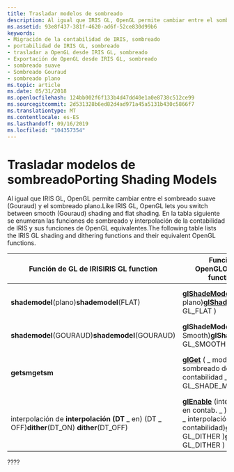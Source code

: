 ```yaml
---
title: Trasladar modelos de sombreado
description: Al igual que IRIS GL, OpenGL permite cambiar entre el sombreado suave (Gouraud) y el sombreado plano. En la tabla siguiente se enumeran las funciones de sombreado y interpolación de la contabilidad de IRIS y sus funciones de OpenGL equivalentes.
ms.assetid: 93e8f437-381f-4620-ad6f-52ce830d99b6
keywords:
- Migración de la contabilidad de IRIS, sombreado
- portabilidad de IRIS GL, sombreado
- trasladar a OpenGL desde IRIS GL, sombreado
- Exportación de OpenGL desde IRIS GL, sombreado
- sombreado suave
- Sombreado Gouraud
- sombreado plano
ms.topic: article
ms.date: 05/31/2018
ms.openlocfilehash: 124bb002f6f133b4d47dd40e1a0e8738c512ce99
ms.sourcegitcommit: 2d531328b6ed82d4ad971a45a5131b430c5866f7
ms.translationtype: MT
ms.contentlocale: es-ES
ms.lasthandoff: 09/16/2019
ms.locfileid: "104357354"
---
```

# <a name="porting-shading-models"></a><span data-ttu-id="4f5b0-111">Trasladar modelos de sombreado</span><span class="sxs-lookup"><span data-stu-id="4f5b0-111">Porting Shading Models</span></span>

<span data-ttu-id="4f5b0-112">Al igual que IRIS GL, OpenGL permite cambiar entre el sombreado suave (Gouraud) y el sombreado plano.</span><span class="sxs-lookup"><span data-stu-id="4f5b0-112">Like IRIS GL, OpenGL lets you switch between smooth (Gouraud) shading and flat shading.</span></span> <span data-ttu-id="4f5b0-113">En la tabla siguiente se enumeran las funciones de sombreado y interpolación de la contabilidad de IRIS y sus funciones de OpenGL equivalentes.</span><span class="sxs-lookup"><span data-stu-id="4f5b0-113">The following table lists the IRIS GL shading and dithering functions and their equivalent OpenGL functions.</span></span>



| <span data-ttu-id="4f5b0-114">Función de GL de IRIS</span><span class="sxs-lookup"><span data-stu-id="4f5b0-114">IRIS GL function</span></span>                                   | <span data-ttu-id="4f5b0-115">Función OpenGL</span><span class="sxs-lookup"><span data-stu-id="4f5b0-115">OpenGL function</span></span>                                                                                    | <span data-ttu-id="4f5b0-116">Significado</span><span class="sxs-lookup"><span data-stu-id="4f5b0-116">Meaning</span></span>                      |
|----------------------------------------------------|----------------------------------------------------------------------------------------------------|------------------------------|
| <span data-ttu-id="4f5b0-117">**shademodel**(plano)</span><span class="sxs-lookup"><span data-stu-id="4f5b0-117">**shademodel**(FLAT)</span></span>                               | <span data-ttu-id="4f5b0-118">[**glShadeModel**](glshademodel.md) (GL \_ plano)</span><span class="sxs-lookup"><span data-stu-id="4f5b0-118">[**glShadeModel**](glshademodel.md) ( GL\_FLAT )</span></span>                                                  | <span data-ttu-id="4f5b0-119">Realiza un sombreado plano.</span><span class="sxs-lookup"><span data-stu-id="4f5b0-119">Does flat shading.</span></span>           |
| <span data-ttu-id="4f5b0-120">**shademodel**(GOURAUD)</span><span class="sxs-lookup"><span data-stu-id="4f5b0-120">**shademodel**(GOURAUD)</span></span>                            | <span data-ttu-id="4f5b0-121">**glShadeModel**(GL \_ Smooth)</span><span class="sxs-lookup"><span data-stu-id="4f5b0-121">**glShadeModel**( GL\_SMOOTH )</span></span>                                                                     | <span data-ttu-id="4f5b0-122">Suaviza el sombreado.</span><span class="sxs-lookup"><span data-stu-id="4f5b0-122">Does smooth shading.</span></span>         |
| <span data-ttu-id="4f5b0-123">**getsm**</span><span class="sxs-lookup"><span data-stu-id="4f5b0-123">**getsm**</span></span>                                          | <span data-ttu-id="4f5b0-124">[**glGet**](glgetbooleanv--glgetdoublev--glgetfloatv--glgetintegerv.md) ( \_ modelo de sombreado de contabilidad \_ )</span><span class="sxs-lookup"><span data-stu-id="4f5b0-124">[**glGet**](glgetbooleanv--glgetdoublev--glgetfloatv--glgetintegerv.md) ( GL\_SHADE\_MODEL )</span></span>      | <span data-ttu-id="4f5b0-125">Devuelve el modelo de sombra actual.</span><span class="sxs-lookup"><span data-stu-id="4f5b0-125">Returns current shade model.</span></span> |
| <span data-ttu-id="4f5b0-126">interpolación de **interpolación (DT** \_ en) (DT  \_ OFF)</span><span class="sxs-lookup"><span data-stu-id="4f5b0-126">**dither**(DT\_ON) **dither**(DT\_OFF)</span></span> <br/> | <span data-ttu-id="4f5b0-127">[**glEnable**](glenable.md) (interpolación en contab. \_ )[**glDisable**](gldisable.md)( \_ interpolación de contabilidad)</span><span class="sxs-lookup"><span data-stu-id="4f5b0-127">[**glEnable**](glenable.md) ( GL\_DITHER )[**glDisable**](gldisable.md)( GL\_DITHER )</span></span><br/> | <span data-ttu-id="4f5b0-128">Activa o desactiva el tramado.</span><span class="sxs-lookup"><span data-stu-id="4f5b0-128">Turns dithering on/off.</span></span>      |



 

<span data-ttu-id="4f5b0-129">??</span><span class="sxs-lookup"><span data-stu-id="4f5b0-129">??</span></span>

 

 





